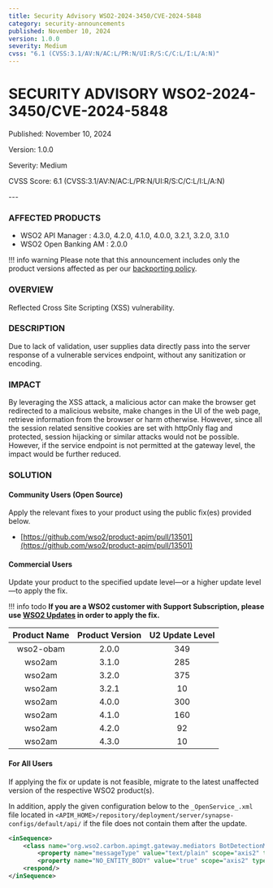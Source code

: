 ```yaml
---
title: Security Advisory WSO2-2024-3450/CVE-2024-5848
category: security-announcements
published: November 10, 2024
version: 1.0.0
severity: Medium
cvss: "6.1 (CVSS:3.1/AV:N/AC:L/PR:N/UI:R/S:C/C:L/I:L/A:N)"
---
```


# SECURITY ADVISORY WSO2-2024-3450/CVE-2024-5848

<p class="doc-info">Published: November 10, 2024</p>
<p class="doc-info">Version: 1.0.0</p>
<p class="doc-info">Severity: Medium</p>
<p class="doc-info">CVSS Score: 6.1 (CVSS:3.1/AV:N/AC:L/PR:N/UI:R/S:C/C:L/I:L/A:N)</p>
---

### AFFECTED PRODUCTS
* WSO2 API Manager : 4.3.0, 4.2.0, 4.1.0, 4.0.0, 3.2.1, 3.2.0, 3.1.0
* WSO2 Open Banking AM : 2.0.0

!!! info warning
    Please note that this announcement includes only the product versions affected as per our [backporting policy](https://security.docs.wso2.com/en/latest/security-processes/vulnerability-management-process/#backport-policy).


### OVERVIEW
Reflected Cross Site Scripting (XSS) vulnerability.


### DESCRIPTION
Due to lack of validation, user supplies data directly pass into the server response of a vulnerable services endpoint, without any sanitization or encoding.

### IMPACT
By leveraging the XSS attack, a malicious actor can make the browser get redirected to a malicious website, make changes in the UI of the web page, retrieve information from the browser or harm otherwise. However, since all the session related sensitive cookies are set with httpOnly flag and protected, session hijacking or similar attacks would not be possible. However, if the service endpoint is not permitted at the gateway level, the impact would be further reduced.

### SOLUTION

#### Community Users (Open Source)
Apply the relevant fixes to your product using the public fix(es) provided below.

* [https://github.com/wso2/product-apim/pull/13501](https://github.com/wso2/product-apim/pull/13501)

#### Commercial Users
Update your product to the specified update level—or a higher update level—to apply the fix.

!!! info todo
    **If you are a WSO2 customer with Support Subscription, please use [WSO2 Updates](https://wso2.com/updates/) in order to apply the fix.**

| Product Name | Product Version | U2 Update Level |
|:------------:|:---------------:|:---------------:|
| wso2-obam    | 2.0.0           | 349             |
| wso2am       | 3.1.0           | 285             |
| wso2am       | 3.2.0           | 375             |
| wso2am       | 3.2.1           | 10              |
| wso2am       | 4.0.0           | 300             |
| wso2am       | 4.1.0           | 160             |
| wso2am       | 4.2.0           | 92              |
| wso2am       | 4.3.0           | 10              |

#### For All Users
If applying the fix or update is not feasible, migrate to the latest unaffected version of the respective WSO2 product(s).

In addition, apply the given configuration below to the `_OpenService_.xml` file located in `<APIM_HOME>/repository/deployment/server/synapse-configs/default/api/` if the file does not contain them after the update.

```xml
<inSequence>
    <class name="org.wso2.carbon.apimgt.gateway.mediators BotDetectionMediator"/>
        <property name="messageType" value="text/plain" scope="axis2" type="STRING"/>
        <property name="NO_ENTITY_BODY" value="true" scope="axis2" type="BOOLEAN"/>
    <respond/>
</inSequence>
```
